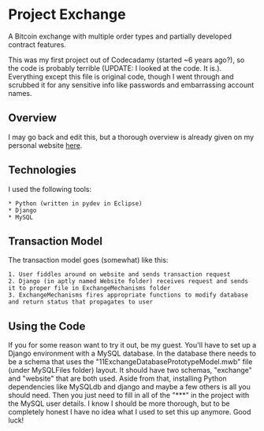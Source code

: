 # Project Exchange

A Bitcoin exchange with multiple order types and partially developed contract features.

This was my first project out of Codecadamy (started ~6 years ago?), so the code is probably terrible (UPDATE: I looked at the code. It is.). Everything except this file is original code, though I went through and scrubbed it for any sensitive info like passwords and embarrassing account names.

## Overview

I may go back and edit this, but a thorough overview is already given on my personal website [here](http://mattrasto.me/project/exchange/).

## Technologies

I used the following tools:

	* Python (written in pydev in Eclipse)
	* Django
	* MySQL

## Transaction Model

The transaction model goes (somewhat) like this:

	1. User fiddles around on website and sends transaction request
	2. Django (in aptly named Website folder) receives request and sends it to proper file in ExchangeMechanisms folder
	3. ExchangeMechanisms fires appropriate functions to modify database and return status that propagates to user

## Using the Code

If you for some reason want to try it out, be my guest. You'll have to set up a Django environment with a MySQL database. In the database there needs to be a schema that uses the "11ExchangeDatabasePrototypeModel.mwb" file (under MySQLFiles folder) layout. It should have two schemas, "exchange" and "website" that are both used. Aside from that, installing Python dependencies like MySQLdb and django and maybe a few others is all you should need. Then you just need to fill in all of the "\***" in the project with the MySQL user details. I know I should be more thorough, but to be completely honest I have no idea what I used to set this up anymore. Good luck!
